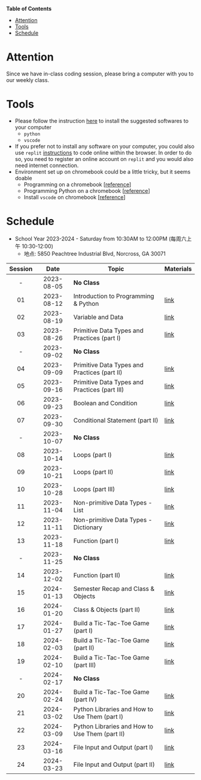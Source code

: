**Table of Contents**
- [Attention](#attention)
- [Tools](#tools)
- [Schedule](#schedule)

# Attention
Since we have in-class coding session, please bring a computer with you to our weekly class.

# Tools
* Please follow the instruction [here](../docs/coding_tools_v1.md) to install the suggested softwares to your computer
  * `python`
  * `vscode`
* If you prefer not to install any software on your computer, you could also use `replit` [instructions](../docs/coding_tools_v1.md#replit) to code online within the browser. In order to do so, you need to register an online account on `replit` and you would also need internet connection.
* Environment set up on chromebook could be a little tricky, but it seems doable
  * Programming on a chromebook [[reference](https://www.codecademy.com/article/programming-locally-on-chromebook)]
  * Programming Python on a chromebook [[reference](https://www.codecademy.com/article/programming-python-on-chromebook)]
  * Install `vscode` on chromebook [[reference](https://chromeunboxed.com/how-to-install-visual-studio-code-on-a-chromebook/)]

# Schedule
* School Year 2023-2024 - Saturday from 10:30AM to 12:00PM (每周六上午 10:30-12:00)
  * 地点: 5850 Peachtree Industrial Blvd, Norcross, GA 30071

| Session |    Date    | Topic                                          | Materials             |
| :-----: | :--------: | ---------------------------------------------- | --------------------- |
|    -    | 2023-08-05 | **No Class**                                   |                       |
|   01    | 2023-08-12 | Introduction to Programming & Python           | [link](./2023-08-12/) |
|   02    | 2023-08-19 | Variable and Data                              | [link](./2023-08-19/) |
|   03    | 2023-08-26 | Primitive Data Types and Practices (part I)    | [link](./2023-08-26/) |
|    -    | 2023-09-02 | **No Class**                                   |                       |
|   04    | 2023-09-09 | Primitive Data Types and Practices (part II)   | [link](./2023-09-09/) |
|   05    | 2023-09-16 | Primitive Data Types and Practices (part III)  | [link](./2023-09-16/) |
|   06    | 2023-09-23 | Boolean and Condition                          | [link](./2023-09-23/) |
|   07    | 2023-09-30 | Conditional Statement (part II)                | [link](./2023-09-30/) |
|    -    | 2023-10-07 | **No Class**                                   |                       |
|   08    | 2023-10-14 | Loops (part I)                                 | [link](./2023-10-14/) |
|   09    | 2023-10-21 | Loops (part II)                                | [link](./2023-10-21/) |
|   10    | 2023-10-28 | Loops (part III)                               | [link](./2023-10-28/) |
|   11    | 2023-11-04 | Non-primitive Data Types - List                | [link](./2023-11-04/) |
|   12    | 2023-11-11 | Non-primitive Data Types - Dictionary          | [link](./2023-11-11/) |
|   13    | 2023-11-18 | Function (part I)                              | [link](./2023-11-18/) |
|    -    | 2023-11-25 | **No Class**                                   |                       |
|   14    | 2023-12-02 | Function (part II)                             | [link](./2023-12-02/) |
|   15    | 2024-01-13 | Semester Recap and Class & Objects             | [link](./2024-01-13/) |
|   16    | 2024-01-20 | Class & Objects (part II)                      | [link](./2024-01-20/) |
|   17    | 2024-01-27 | Build a Tic-Tac-Toe Game (part I)              | [link](./2024-01-27/) |
|   18    | 2024-02-03 | Build a Tic-Tac-Toe Game (part II)             | [link](./2024-02-03/) |
|   19    | 2024-02-10 | Build a Tic-Tac-Toe Game (part III)            | [link](./2024-02-10/) |
|    -    | 2024-02-17 | **No Class**                                   |                       |
|   20    | 2024-02-24 | Build a Tic-Tac-Toe Game (part IV)             | [link](./2024-02-24/) |
|   21    | 2024-03-02 | Python Libraries and How to Use Them (part I)  | [link](./2024-03-02/) |
|   22    | 2024-03-09 | Python Libraries and How to Use Them (part II) | [link](./2024-03-09/) |
|   23    | 2024-03-16 | File Input and Output (part I)                 | [link](./2024-03-16/) |
|   24    | 2024-03-23 | File Input and Output (part II)                | [link](./2024-03-23/) |
